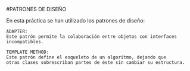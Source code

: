 #PATRONES DE DISEÑO

En esta práctica se han utilizado los patrones de diseño:

	ADAPTER:
	Este patrón permite la colaboración entre objetos con interfaces incompatibles.
	
	TEMPLATE METHOD:
	Este patrón define el esqueleto de un algoritmo, dejando que 
	otras clases sobrescriban partes de éste sin cambiar su estructura.